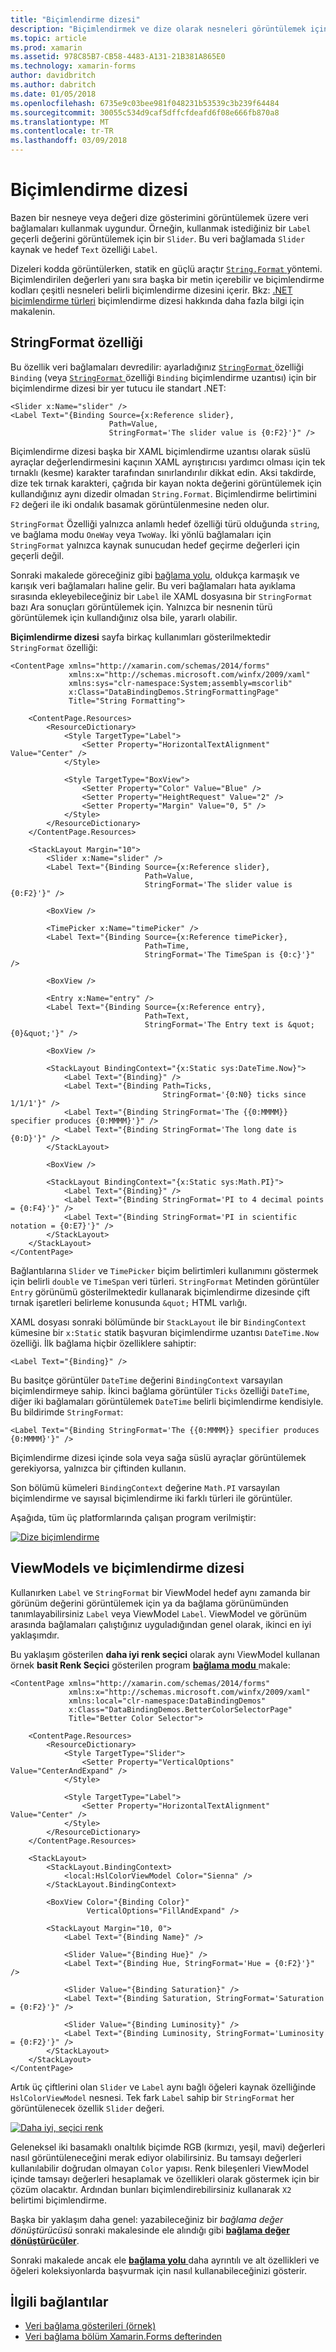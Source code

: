 ```yaml
---
title: "Biçimlendirme dizesi"
description: "Biçimlendirmek ve dize olarak nesneleri görüntülemek için veri bağlamaları kullanın"
ms.topic: article
ms.prod: xamarin
ms.assetid: 978C85B7-CB58-4483-A131-21B381A865E0
ms.technology: xamarin-forms
author: davidbritch
ms.author: dabritch
ms.date: 01/05/2018
ms.openlocfilehash: 6735e9c03bee981f048231b53539c3b239f64484
ms.sourcegitcommit: 30055c534d9caf5dffcfdeafd6f08e666fb870a8
ms.translationtype: MT
ms.contentlocale: tr-TR
ms.lasthandoff: 03/09/2018
---
```

# <a name="string-formatting"></a>Biçimlendirme dizesi

Bazen bir nesneye veya değeri dize gösterimini görüntülemek üzere veri bağlamaları kullanmak uygundur. Örneğin, kullanmak istediğiniz bir `Label` geçerli değerini görüntülemek için bir `Slider`. Bu veri bağlamada `Slider` kaynak ve hedef `Text` özelliği `Label`.

Dizeleri kodda görüntülerken, statik en güçlü araçtır [ `String.Format` ](https://developer.xamarin.com/api/member/System.String.Format/p/System.String/System.Object/) yöntemi. Biçimlendirilen değerleri yanı sıra başka bir metin içerebilir ve biçimlendirme kodları çeşitli nesneleri belirli biçimlendirme dizesini içerir. Bkz: [.NET biçimlendirme türleri](/dotnet/standard/base-types/formatting-types/) biçimlendirme dizesi hakkında daha fazla bilgi için makalenin.

## <a name="the-stringformat-property"></a>StringFormat özelliği

Bu özellik veri bağlamaları devredilir: ayarladığınız [ `StringFormat` ](https://developer.xamarin.com/api/property/Xamarin.Forms.BindingBase.StringFormat/) özelliği `Binding` (veya [ `StringFormat` ](https://developer.xamarin.com/api/property/Xamarin.Forms.Xaml.BindingExtension.StringFormat/) özelliği `Binding` biçimlendirme uzantısı) için bir biçimlendirme dizesi bir yer tutucu ile standart .NET:

```xaml
<Slider x:Name="slider" />
<Label Text="{Binding Source={x:Reference slider},
                      Path=Value,
                      StringFormat='The slider value is {0:F2}'}" />
```

Biçimlendirme dizesi başka bir XAML biçimlendirme uzantısı olarak süslü ayraçlar değerlendirmesini kaçının XAML ayrıştırıcısı yardımcı olması için tek tırnaklı (kesme) karakter tarafından sınırlandırılır dikkat edin. Aksi takdirde, dize tek tırnak karakteri, çağrıda bir kayan nokta değerini görüntülemek için kullandığınız aynı dizedir olmadan `String.Format`. Biçimlendirme belirtimini `F2` değeri ile iki ondalık basamak görüntülenmesine neden olur.

`StringFormat` Özelliği yalnızca anlamlı hedef özelliği türü olduğunda `string`, ve bağlama modu `OneWay` veya `TwoWay`. İki yönlü bağlamaları için `StringFormat` yalnızca kaynak sunucudan hedef geçirme değerleri için geçerli değil.

Sonraki makalede göreceğiniz gibi [bağlama yolu](binding-path.md), oldukça karmaşık ve karışık veri bağlamaları haline gelir. Bu veri bağlamaları hata ayıklama sırasında ekleyebileceğiniz bir `Label` ile XAML dosyasına bir `StringFormat` bazı Ara sonuçları görüntülemek için. Yalnızca bir nesnenin türü görüntülemek için kullandığınız olsa bile, yararlı olabilir.

**Biçimlendirme dizesi** sayfa birkaç kullanımları gösterilmektedir `StringFormat` özelliği:

```xaml
<ContentPage xmlns="http://xamarin.com/schemas/2014/forms"
             xmlns:x="http://schemas.microsoft.com/winfx/2009/xaml"
             xmlns:sys="clr-namespace:System;assembly=mscorlib"
             x:Class="DataBindingDemos.StringFormattingPage"
             Title="String Formatting">

    <ContentPage.Resources>
        <ResourceDictionary>
            <Style TargetType="Label">
                <Setter Property="HorizontalTextAlignment" Value="Center" />
            </Style>

            <Style TargetType="BoxView">
                <Setter Property="Color" Value="Blue" />
                <Setter Property="HeightRequest" Value="2" />
                <Setter Property="Margin" Value="0, 5" />
            </Style>
        </ResourceDictionary>
    </ContentPage.Resources>

    <StackLayout Margin="10">
        <Slider x:Name="slider" />
        <Label Text="{Binding Source={x:Reference slider},
                              Path=Value,
                              StringFormat='The slider value is {0:F2}'}" />

        <BoxView />

        <TimePicker x:Name="timePicker" />
        <Label Text="{Binding Source={x:Reference timePicker},
                              Path=Time,
                              StringFormat='The TimeSpan is {0:c}'}" />

        <BoxView />

        <Entry x:Name="entry" />
        <Label Text="{Binding Source={x:Reference entry},
                              Path=Text,
                              StringFormat='The Entry text is &quot;{0}&quot;'}" />

        <BoxView />

        <StackLayout BindingContext="{x:Static sys:DateTime.Now}">
            <Label Text="{Binding}" />
            <Label Text="{Binding Path=Ticks,
                                  StringFormat='{0:N0} ticks since 1/1/1'}" />
            <Label Text="{Binding StringFormat='The {{0:MMMM}} specifier produces {0:MMMM}'}" />
            <Label Text="{Binding StringFormat='The long date is {0:D}'}" />
        </StackLayout>

        <BoxView />

        <StackLayout BindingContext="{x:Static sys:Math.PI}">
            <Label Text="{Binding}" />
            <Label Text="{Binding StringFormat='PI to 4 decimal points = {0:F4}'}" />
            <Label Text="{Binding StringFormat='PI in scientific notation = {0:E7}'}" />
        </StackLayout>
    </StackLayout>
</ContentPage>
```

Bağlantılarına `Slider` ve `TimePicker` biçim belirtimleri kullanımını göstermek için belirli `double` ve `TimeSpan` veri türleri. `StringFormat` Metinden görüntüler `Entry` görünümü gösterilmektedir kullanarak biçimlendirme dizesinde çift tırnak işaretleri belirleme konusunda `&quot;` HTML varlığı.

XAML dosyası sonraki bölümünde bir `StackLayout` ile bir `BindingContext` kümesine bir `x:Static` statik başvuran biçimlendirme uzantısı `DateTime.Now` özelliği. İlk bağlama hiçbir özelliklere sahiptir:

```xaml
<Label Text="{Binding}" />
```

Bu basitçe görüntüler `DateTime` değerini `BindingContext` varsayılan biçimlendirmeye sahip. İkinci bağlama görüntüler `Ticks` özelliği `DateTime`, diğer iki bağlamaları görüntülemek `DateTime` belirli biçimlendirme kendisiyle. Bu bildirimde `StringFormat`:

```xaml
<Label Text="{Binding StringFormat='The {{0:MMMM}} specifier produces {0:MMMM}'}" />
```

Biçimlendirme dizesi içinde sola veya sağa süslü ayraçlar görüntülemek gerekiyorsa, yalnızca bir çiftinden kullanın.

Son bölümü kümeleri `BindingContext` değerine `Math.PI` varsayılan biçimlendirme ve sayısal biçimlendirme iki farklı türleri ile görüntüler.

Aşağıda, tüm üç platformlarında çalışan program verilmiştir:

[![Dize biçimlendirme](string-formatting-images/stringformatting-small.png "dize biçimlendirme")](string-formatting-images/stringformatting-large.png#lightbox "dize biçimlendirme")

## <a name="viewmodels-and-string-formatting"></a>ViewModels ve biçimlendirme dizesi

Kullanırken `Label` ve `StringFormat` bir ViewModel hedef aynı zamanda bir görünüm değerini görüntülemek için ya da bağlama görünümünden tanımlayabilirsiniz `Label` veya ViewModel `Label`. ViewModel ve görünüm arasında bağlamaları çalıştığınız uyguladığından genel olarak, ikinci en iyi yaklaşımdır.

Bu yaklaşım gösterilen **daha iyi renk seçici** olarak aynı ViewModel kullanan örnek **basit Renk Seçici** gösterilen program [ **bağlama modu** ](binding-mode.md) makale:

```xaml
<ContentPage xmlns="http://xamarin.com/schemas/2014/forms"
             xmlns:x="http://schemas.microsoft.com/winfx/2009/xaml"
             xmlns:local="clr-namespace:DataBindingDemos"
             x:Class="DataBindingDemos.BetterColorSelectorPage"
             Title="Better Color Selector">

    <ContentPage.Resources>
        <ResourceDictionary>
            <Style TargetType="Slider">
                <Setter Property="VerticalOptions" Value="CenterAndExpand" />
            </Style>

            <Style TargetType="Label">
                <Setter Property="HorizontalTextAlignment" Value="Center" />
            </Style>
        </ResourceDictionary>
    </ContentPage.Resources>

    <StackLayout>
        <StackLayout.BindingContext>
            <local:HslColorViewModel Color="Sienna" />
        </StackLayout.BindingContext>

        <BoxView Color="{Binding Color}"
                 VerticalOptions="FillAndExpand" />

        <StackLayout Margin="10, 0">
            <Label Text="{Binding Name}" />

            <Slider Value="{Binding Hue}" />
            <Label Text="{Binding Hue, StringFormat='Hue = {0:F2}'}" />

            <Slider Value="{Binding Saturation}" />
            <Label Text="{Binding Saturation, StringFormat='Saturation = {0:F2}'}" />

            <Slider Value="{Binding Luminosity}" />
            <Label Text="{Binding Luminosity, StringFormat='Luminosity = {0:F2}'}" />
        </StackLayout>
    </StackLayout>
</ContentPage>    
```

Artık üç çiftlerini olan `Slider` ve `Label` aynı bağlı öğeleri kaynak özelliğinde `HslColorViewModel` nesnesi. Tek fark `Label` sahip bir `StringFormat` her görüntülenecek özellik `Slider` değeri.

[![Daha iyi, seçici renk](string-formatting-images/bettercolorselector-small.png "daha iyi, seçici renk")](string-formatting-images/bettercolorselector-large.png#lightbox "daha iyi, seçici renk")

Geleneksel iki basamaklı onaltılık biçimde RGB (kırmızı, yeşil, mavi) değerleri nasıl görüntüleneceğini merak ediyor olabilirsiniz. Bu tamsayı değerleri kullanılabilir doğrudan olmayan `Color` yapısı. Renk bileşenleri ViewModel içinde tamsayı değerleri hesaplamak ve özellikleri olarak göstermek için bir çözüm olacaktır. Ardından bunları biçimlendirebilirsiniz kullanarak `X2` belirtimi biçimlendirme.

Başka bir yaklaşım daha genel: yazabileceğiniz bir *bağlama değer dönüştürücüsü* sonraki makalesinde ele alındığı gibi [ **bağlama değer dönüştürücüler**](converters.md).

Sonraki makalede ancak ele [ **bağlama yolu** ](binding-path.md) daha ayrıntılı ve alt özellikleri ve öğeleri koleksiyonlarda başvurmak için nasıl kullanabileceğinizi gösterir.


## <a name="related-links"></a>İlgili bağlantılar

- [Veri bağlama gösterileri (örnek)](https://developer.xamarin.com/samples/xamarin-forms/DataBindingDemos/)
- [Veri bağlama bölüm Xamarin.Forms defterinden](~/xamarin-forms/creating-mobile-apps-xamarin-forms/summaries/chapter16.md)
